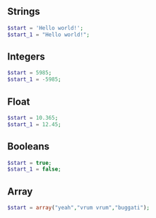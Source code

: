 ## Strings

```php
$start = 'Hello world!';
$start_1 = "Hello world!";
```

## Integers

```php
$start = 5985;
$start_1 = -5985;
```

## Float

```php
$start = 10.365;
$start_1 = 12.45;
```

## Booleans

```php
$start = true;
$start_1 = false;
```

## Array

```php
$start = array("yeah","vrum vrum","buggati");
```